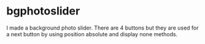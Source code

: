 # bgphotoslider
I made a background photo slider. There are 4 buttons but they are used for a next button by using position absolute and display none methods.
